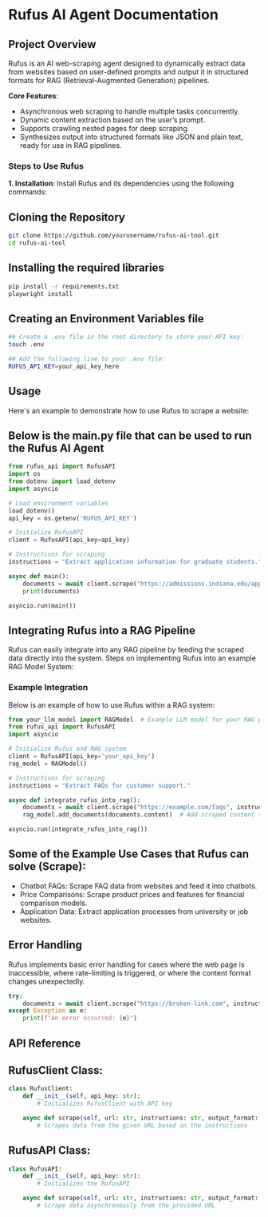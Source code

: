 # Rufus AI Agent Documentation

## Project Overview
Rufus is an AI web-scraping agent designed to dynamically extract data from websites based on user-defined prompts and output it in structured formats for RAG (Retrieval-Augmented Generation) pipelines.

**Core Features**:
- Asynchronous web scraping to handle multiple tasks concurrently.
- Dynamic content extraction based on the user’s prompt.
- Supports crawling nested pages for deep scraping.
- Synthesizes output into structured formats like JSON and plain text, ready for use in RAG pipelines.

### Steps to Use Rufus

**1. Installation**:
Install Rufus and its dependencies using the following commands:

## Cloning the Repository
```bash
git clone https://github.com/yourusername/rufus-ai-tool.git
cd rufus-ai-tool
```

## Installing the required libraries
```bash
pip install -r requirements.txt
playwright install
```

## Creating an Environment Variables file
```bash
## Create a .env file in the root directory to store your API key:
touch .env

## Add the following line to your .env file:
RUFUS_API_KEY=your_api_key_here
```

## Usage

Here's an example to demonstrate how to use Rufus to scrape a website:

## Below is the main.py file that can be used to run the Rufus AI Agent

```python
from rufus_api import RufusAPI
import os
from dotenv import load_dotenv
import asyncio

# Load environment variables
load_dotenv()
api_key = os.getenv('RUFUS_API_KEY')

# Initialize RufusAPI
client = RufusAPI(api_key=api_key)

# Instructions for scraping
instructions = "Extract application information for graduate students."

async def main():
    documents = await client.scrape("https://admissions.indiana.edu/apply/index.html", instructions)
    print(documents)

asyncio.run(main())
```

## Integrating Rufus into a RAG Pipeline

Rufus can easily integrate into any RAG pipeline by feeding the scraped data directly into the system. Steps on implementing Rufus into an example RAG Model System:

### Example Integration
Below is an example of how to use Rufus within a RAG system:

```python
from your_llm_model import RAGModel  # Example LLM model for your RAG pipeline
from rufus_api import RufusAPI
import asyncio

# Initialize Rufus and RAG system
client = RufusAPI(api_key='your_api_key')
rag_model = RAGModel()

# Instructions for scraping
instructions = "Extract FAQs for customer support."

async def integrate_rufus_into_rag():
    documents = await client.scrape("https://example.com/faqs", instructions)
    rag_model.add_documents(documents.content)  # Add scraped content to RAG model

asyncio.run(integrate_rufus_into_rag())
```

## Some of the Example Use Cases that Rufus can solve (Scrape):
- Chatbot FAQs: Scrape FAQ data from websites and feed it into chatbots.
- Price Comparisons: Scrape product prices and features for financial comparison models.
- Application Data: Extract application processes from university or job websites.

## Error Handling
Rufus implements basic error handling for cases where the web page is inaccessible, where rate-limiting is triggered, or where the content format changes unexpectedly.

```python
try:
    documents = await client.scrape("https://broken-link.com", instructions)
except Exception as e:
    print(f"An error occurred: {e}")
```

## API Reference
## RufusClient Class:
```python
class RufusClient:
    def __init__(self, api_key: str):
        # Initializes RufusClient with API key

    async def scrape(self, url: str, instructions: str, output_format: str = "json"):
        # Scrapes data from the given URL based on the instructions
```

## RufusAPI Class:
```python
class RufusAPI:
    def __init__(self, api_key: str):
        # Initializes the RufusAPI

    async def scrape(self, url: str, instructions: str, output_format: str = "json"):
        # Scrape data asynchronously from the provided URL
```